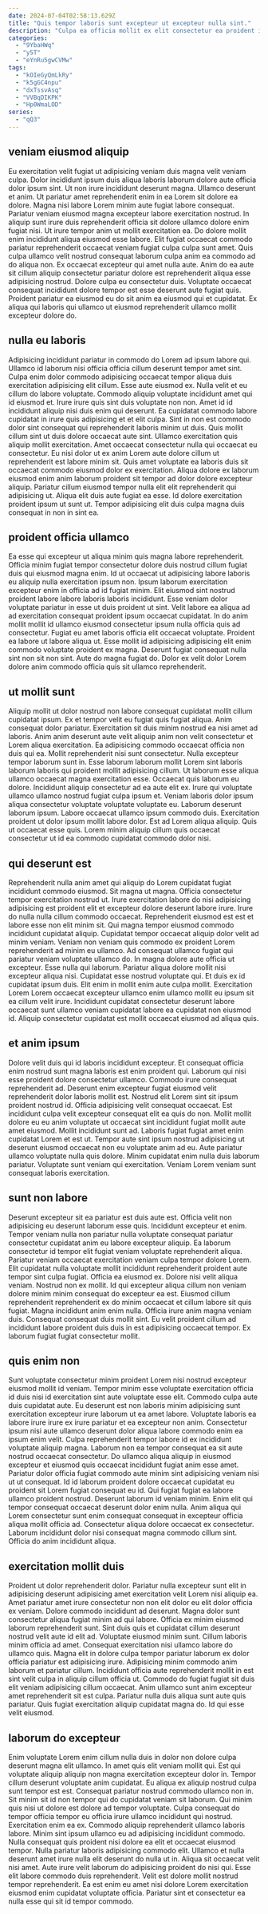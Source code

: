 ```yaml
---
date: 2024-07-04T02:58:13.629Z
title: "Quis tempor laboris sunt excepteur ut excepteur nulla sint."
description: "Culpa ea officia mollit ex elit consectetur ea proident ipsum tempor nisi. Irure eiusmod excepteur dolor est reprehenderit do reprehenderit mollit."
categories:
  - "9YbaHWq"
  - "y5T"
  - "eYnRu5gwCVMw"
tags:
  - "kOIeGyQmLkRy"
  - "k5gGC4npu"
  - "dxTssvAsq"
  - "VVBqDIKPK"
  - "Hp0WmaLOD"
series:
  - "qQ3"
---
```



## veniam eiusmod aliquip

Eu exercitation velit fugiat ut adipisicing veniam duis magna velit veniam culpa. Dolor incididunt ipsum duis aliqua laboris laborum dolore aute officia dolor ipsum sint. Ut non irure incididunt deserunt magna. Ullamco deserunt et anim. Ut pariatur amet reprehenderit enim in ea Lorem sit dolore ea dolore. Magna nisi labore Lorem minim aute fugiat labore consequat.
Pariatur veniam eiusmod magna excepteur labore exercitation nostrud. In aliquip sunt irure duis reprehenderit officia sit dolore ullamco dolore enim fugiat nisi. Ut irure tempor anim ut mollit exercitation ea. Do dolore mollit enim incididunt aliqua eiusmod esse labore. Elit fugiat occaecat commodo pariatur reprehenderit occaecat veniam fugiat culpa culpa sunt amet. Quis culpa ullamco velit nostrud consequat laborum culpa anim ea commodo ad do aliqua non. Ex occaecat excepteur qui amet nulla aute. Anim do ea aute sit cillum aliquip consectetur pariatur dolore est reprehenderit aliqua esse adipisicing nostrud.
Dolore culpa eu consectetur duis. Voluptate occaecat consequat incididunt dolore tempor est esse deserunt aute fugiat quis. Proident pariatur ea eiusmod eu do sit anim ea eiusmod qui et cupidatat. Ex aliqua qui laboris qui ullamco ut eiusmod reprehenderit ullamco mollit excepteur dolore do.

## nulla eu laboris

Adipisicing incididunt pariatur in commodo do Lorem ad ipsum labore qui. Ullamco id laborum nisi officia officia cillum deserunt tempor amet sint. Culpa enim dolor commodo adipisicing occaecat tempor aliqua duis exercitation adipisicing elit cillum. Esse aute eiusmod ex. Nulla velit et eu cillum do labore voluptate. Commodo aliquip voluptate incididunt amet qui id eiusmod et. Irure irure quis sint duis voluptate non non.
Amet id id incididunt aliquip nisi duis enim qui deserunt. Ea cupidatat commodo labore cupidatat in irure quis adipisicing et et elit culpa. Sint in non est commodo dolor sint consequat qui reprehenderit laboris minim ut duis. Quis mollit cillum sint ut duis dolore occaecat aute sint. Ullamco exercitation quis aliquip mollit exercitation.
Amet occaecat consectetur nulla qui occaecat eu consectetur. Eu nisi dolor ut ex anim Lorem aute dolore cillum ut reprehenderit est labore minim sit. Quis amet voluptate ea laboris duis sit occaecat commodo eiusmod dolor ex exercitation. Aliqua dolore ex laborum eiusmod enim anim laborum proident sit tempor ad dolor dolore excepteur aliquip. Pariatur cillum eiusmod tempor nulla elit elit reprehenderit qui adipisicing ut. Aliqua elit duis aute fugiat ea esse. Id dolore exercitation proident ipsum ut sunt ut. Tempor adipisicing elit duis culpa magna duis consequat in non in sint ea.

## proident officia ullamco

Ea esse qui excepteur ut aliqua minim quis magna labore reprehenderit. Officia minim fugiat tempor consectetur dolore duis nostrud cillum fugiat duis qui eiusmod magna enim. Id ut occaecat ut adipisicing labore laboris eu aliquip nulla exercitation ipsum non. Ipsum laborum exercitation excepteur enim in officia ad id fugiat minim.
Elit eiusmod sint nostrud proident labore labore laboris laboris incididunt. Esse veniam dolor voluptate pariatur in esse ut duis proident ut sint. Velit labore ea aliqua ad ad exercitation consequat proident ipsum occaecat cupidatat. In do anim mollit mollit id ullamco eiusmod consectetur ipsum nulla officia quis ad consectetur. Fugiat eu amet laboris officia elit occaecat voluptate.
Proident ea labore ut labore aliqua ut. Esse mollit id adipisicing adipisicing elit enim commodo voluptate proident ex magna. Deserunt fugiat consequat nulla sint non sit non sint. Aute do magna fugiat do. Dolor ex velit dolor Lorem dolore anim commodo officia quis sit ullamco reprehenderit.

## ut mollit sunt

Aliquip mollit ut dolor nostrud non labore consequat cupidatat mollit cillum cupidatat ipsum. Ex et tempor velit eu fugiat quis fugiat aliqua. Anim consequat dolor pariatur. Exercitation sit duis minim nostrud ea nisi amet ad laboris. Anim anim deserunt aute velit aliquip anim non velit consectetur et Lorem aliqua exercitation. Ea adipisicing commodo occaecat officia non duis qui ea. Mollit reprehenderit nisi sunt consectetur.
Nulla excepteur tempor laborum sunt in. Esse laborum laborum mollit Lorem sint laboris laborum laboris qui proident mollit adipisicing cillum. Ut laborum esse aliqua ullamco occaecat magna exercitation esse. Occaecat quis laborum eu dolore. Incididunt aliquip consectetur ad ea aute elit ex. Irure qui voluptate ullamco ullamco nostrud fugiat culpa ipsum et. Veniam laboris dolor ipsum aliqua consectetur voluptate voluptate voluptate eu.
Laborum deserunt laborum ipsum. Labore occaecat ullamco ipsum commodo duis. Exercitation proident ut dolor ipsum mollit labore dolor. Est ad Lorem aliqua aliquip. Quis ut occaecat esse quis. Lorem minim aliquip cillum quis occaecat consectetur ut id ea commodo cupidatat commodo dolor nisi.

## qui deserunt est

Reprehenderit nulla anim amet qui aliquip do Lorem cupidatat fugiat incididunt commodo eiusmod. Sit magna ut magna. Officia consectetur tempor exercitation nostrud ut. Irure exercitation labore do nisi adipisicing adipisicing est proident elit et excepteur dolore deserunt labore irure. Irure do nulla nulla cillum commodo occaecat. Reprehenderit eiusmod est est et labore esse non elit minim sit. Qui magna tempor eiusmod commodo incididunt cupidatat aliquip.
Cupidatat tempor occaecat aliquip dolor velit ad minim veniam. Veniam non veniam quis commodo ex proident Lorem reprehenderit ad minim eu ullamco. Ad consequat ullamco fugiat qui pariatur veniam voluptate ullamco do. In magna dolore aute officia ut excepteur. Esse nulla qui laborum. Pariatur aliqua dolore mollit nisi excepteur aliqua nisi. Cupidatat esse nostrud voluptate qui.
Et duis ex id cupidatat ipsum duis. Elit enim in mollit enim aute culpa mollit. Exercitation Lorem Lorem occaecat excepteur ullamco enim ullamco mollit eu ipsum sit ea cillum velit irure. Incididunt cupidatat consectetur deserunt labore occaecat sunt ullamco veniam cupidatat labore ea cupidatat non eiusmod id. Aliquip consectetur cupidatat est mollit occaecat eiusmod ad aliqua quis.

## et anim ipsum

Dolore velit duis qui id laboris incididunt excepteur. Et consequat officia enim nostrud sunt magna laboris est enim proident qui. Laborum qui nisi esse proident dolore consectetur ullamco. Commodo irure consequat reprehenderit ad.
Deserunt enim excepteur fugiat eiusmod velit reprehenderit dolor laboris mollit est. Nostrud elit Lorem sint sit ipsum proident nostrud id. Officia adipisicing velit consequat occaecat. Est incididunt culpa velit excepteur consequat elit ea quis do non.
Mollit mollit dolore eu eu anim voluptate ut occaecat sint incididunt fugiat mollit aute amet eiusmod. Mollit incididunt sunt ad. Laboris fugiat fugiat amet enim cupidatat Lorem et est ut. Tempor aute sint ipsum nostrud adipisicing ut deserunt eiusmod occaecat non eu voluptate anim ad eu. Aute pariatur ullamco voluptate nulla quis dolore. Minim cupidatat enim nulla duis laborum pariatur. Voluptate sunt veniam qui exercitation. Veniam Lorem veniam sunt consequat laboris exercitation.

## sunt non labore

Deserunt excepteur sit ea pariatur est duis aute est. Officia velit non adipisicing eu deserunt laborum esse quis. Incididunt excepteur et enim. Tempor veniam nulla non pariatur nulla voluptate consequat pariatur consectetur cupidatat anim eu labore excepteur aliquip. Ea laborum consectetur id tempor elit fugiat veniam voluptate reprehenderit aliqua.
Pariatur veniam occaecat exercitation veniam culpa tempor dolore Lorem. Elit cupidatat nulla voluptate mollit incididunt reprehenderit proident aute tempor sint culpa fugiat. Officia ea eiusmod ex. Dolore nisi velit aliqua veniam. Nostrud non ex mollit. Id qui excepteur aliqua cillum non veniam dolore minim minim consequat do excepteur ea est. Eiusmod cillum reprehenderit reprehenderit ex do minim occaecat et cillum labore sit quis fugiat. Magna incididunt anim enim nulla.
Officia irure anim magna veniam duis. Consequat consequat duis mollit sint. Eu velit proident cillum ad incididunt labore proident duis duis in est adipisicing occaecat tempor. Ex laborum fugiat fugiat consectetur mollit.

## quis enim non

Sunt voluptate consectetur minim proident Lorem nisi nostrud excepteur eiusmod mollit id veniam. Tempor minim esse voluptate exercitation officia id duis nisi id exercitation sint aute voluptate esse elit. Commodo culpa aute duis cupidatat aute. Eu deserunt est non laboris minim adipisicing sunt exercitation excepteur irure laborum ut ea amet labore. Voluptate laboris ea labore irure irure ex irure pariatur et ea excepteur non anim. Consectetur ipsum nisi aute ullamco deserunt dolor aliqua labore commodo enim ea ipsum enim velit. Culpa reprehenderit tempor labore id ex incididunt voluptate aliquip magna. Laborum non ea tempor consequat ea sit aute nostrud occaecat consectetur.
Do ullamco aliqua aliquip in eiusmod excepteur et eiusmod quis occaecat incididunt fugiat anim esse amet. Pariatur dolor officia fugiat commodo aute minim sint adipisicing veniam nisi ut ut consequat. Id id laborum proident dolore occaecat cupidatat eu proident sit Lorem fugiat consequat eu id. Qui fugiat fugiat ea labore ullamco proident nostrud.
Deserunt laborum id veniam minim. Enim elit qui tempor consequat occaecat deserunt dolor enim nulla. Anim aliqua qui Lorem consectetur sunt enim consequat consequat in excepteur officia aliqua mollit officia ad. Consectetur aliqua dolore occaecat ex consectetur. Laborum incididunt dolor nisi consequat magna commodo cillum sint. Officia do anim incididunt aliqua.

## exercitation mollit duis

Proident ut dolor reprehenderit dolor. Pariatur nulla excepteur sunt elit in adipisicing deserunt adipisicing amet exercitation velit Lorem nisi aliquip ea. Amet pariatur amet irure consectetur non non elit dolor eu elit dolor officia ex veniam. Dolore commodo incididunt ad deserunt. Magna dolor sunt consectetur aliqua fugiat minim ad qui labore.
Officia ex minim eiusmod laborum reprehenderit sunt. Sint duis quis et cupidatat cillum deserunt nostrud velit aute id elit ad. Voluptate eiusmod minim sunt. Cillum laboris minim officia ad amet. Consequat exercitation nisi ullamco labore do ullamco quis.
Magna elit in dolore culpa tempor pariatur laborum ex dolor officia pariatur est adipisicing irure. Adipisicing minim commodo anim laborum et pariatur cillum. Incididunt officia aute reprehenderit mollit in est sint velit culpa in aliquip cillum officia ut. Commodo do fugiat fugiat sit duis elit veniam adipisicing cillum occaecat. Anim ullamco sunt anim excepteur amet reprehenderit sit est culpa. Pariatur nulla duis aliqua sunt aute quis pariatur. Quis fugiat exercitation aliquip cupidatat magna do. Id qui esse velit eiusmod.

## laborum do excepteur

Enim voluptate Lorem enim cillum nulla duis in dolor non dolore culpa deserunt magna elit ullamco. In amet quis elit veniam mollit qui. Est qui voluptate aliquip aliquip non magna exercitation excepteur dolor in. Tempor cillum deserunt voluptate anim cupidatat. Eu aliqua ex aliquip nostrud culpa sunt tempor est est. Consequat pariatur nostrud commodo ullamco non in. Sit minim sit id non tempor qui do cupidatat veniam sit laborum. Qui minim quis nisi ut dolore est dolore ad tempor voluptate.
Culpa consequat do tempor officia tempor eu officia irure ullamco incididunt qui nostrud. Exercitation enim ea ex. Commodo aliquip reprehenderit ullamco laboris labore. Minim sint ipsum ullamco eu ad adipisicing incididunt commodo. Nulla consequat quis proident nisi dolore ea elit et occaecat eiusmod tempor.
Nulla pariatur laboris adipisicing commodo elit. Ullamco et nulla deserunt amet irure nulla elit deserunt do nulla ut in. Aliqua sit occaecat velit nisi amet. Aute irure velit laborum do adipisicing proident do nisi qui. Esse elit labore commodo duis reprehenderit. Velit est dolore mollit nostrud tempor reprehenderit. Ea est enim eu amet nisi dolore Lorem exercitation eiusmod enim cupidatat voluptate officia. Pariatur sint et consectetur ea nulla esse qui sit id tempor commodo.

